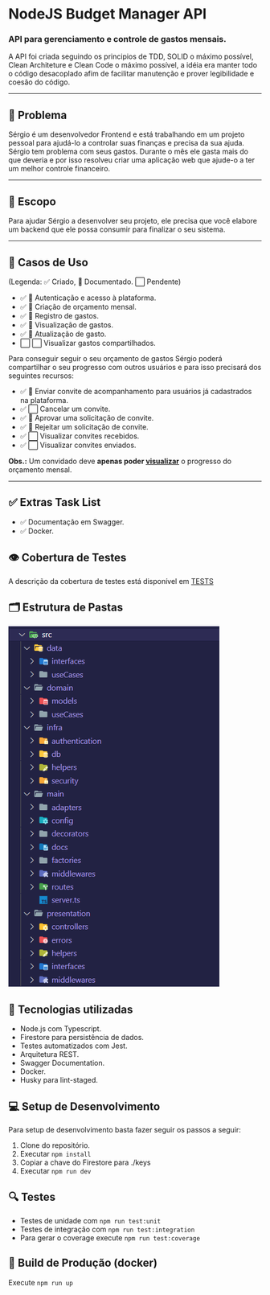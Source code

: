 # NodeJS Budget Manager API
### API para gerenciamento e controle de gastos mensais.
A API foi criada seguindo os principios de TDD, SOLID o máximo possível, Clean Architeture e Clean Code o máximo possível, a idéia era manter todo o código desacoplado afim de facilitar manutenção e prover legibilidade e coesão do código. 

---
## 🤔 Problema

Sérgio é um desenvolvedor Frontend e está trabalhando em um projeto pessoal para ajudá-lo a controlar suas finanças e precisa da sua ajuda. Sérgio tem problema com seus gastos. Durante o mês ele gasta mais do que deveria e por isso resolveu criar uma aplicação web que ajude-o a ter um melhor controle financeiro.

---

## 🚀 Escopo 

Para ajudar Sérgio a desenvolver seu projeto, ele precisa que você elabore um backend que ele possa consumir para finalizar o seu sistema.

---

## 🔎 Casos de Uso
(Legenda: ✅ Criado, 📝 Documentado. ⬜ Pendente)
- ✅ 📝 Autenticação e acesso à plataforma.
- ✅ 📝 Criação de orçamento mensal.
- ✅ 📝 Registro de gastos.
- ✅ 📝 Visualização de gastos.
- ✅ 📝 Atualização de gasto.
- ⬜ ⬜ Visualizar gastos compartilhados.

Para conseguir seguir o seu orçamento de gastos Sérgio poderá compartilhar o seu progresso com outros usuários e para isso precisará dos seguintes recursos:

- ✅ 📝 Enviar convite de acompanhamento para usuários já cadastrados na plataforma.
- ✅ ⬜ Cancelar um convite.
- ✅ 📝 Aprovar uma solicitação de convite.
- ✅ 📝 Rejeitar um solicitação de convite.
- ✅ ⬜ Visualizar convites recebidos.
- ✅ ⬜ Visualizar convites enviados.

**Obs.:** Um convidado deve **apenas poder <u>visualizar</u>** o progresso do orçamento mensal.

---
## ✅ Extras Task List

- ✅ Documentação em Swagger.
- ✅ Docker.
## 👁️ Cobertura de Testes
A descrição da cobertura de testes está disponível em [TESTS](TESTS.md)

## 🗂️ Estrutura de Pastas
![](folder_structure.png)
## 🧱 Tecnologias utilizadas

- Node.js com Typescript.
- Firestore para persistência de dados.
- Testes automatizados com Jest.
- Arquitetura REST.
- Swagger Documentation.
- Docker.
- Husky para lint-staged.

## 💻 Setup de Desenvolvimento
Para setup de desenvolvimento basta fazer seguir os passos a seguir:
1. Clone do repositório.
2. Executar `npm install`
3. Copiar a chave do Firestore para ./keys
4. Executar `npm run dev`

## 🔍 Testes
- Testes de unidade com `npm run test:unit`
- Testes de integração com `npm run test:integration`
- Para gerar o coverage execute `npm run test:coverage`

## 🚀 Build de Produção (docker)
Execute `npm run up`

